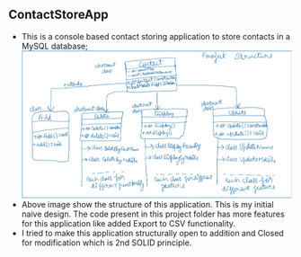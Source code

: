 ## ContactStoreApp
- This is a console based contact storing application to store contacts in a MySQL database;
![CRC Diagram](https://github.com/pranshuag9/ContactStoreApp/blob/master/contact-store-app-old-structure.jpg)
- Above image show the structure of this application. This is my initial naive design. The code present in this project folder has more features for this application like added Export to CSV functionality.
- I tried to make this application structurally open to addition and Closed for modification which is 2nd SOLID principle.
